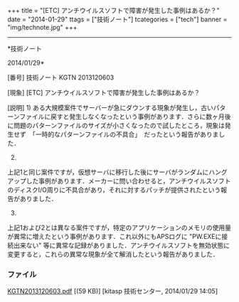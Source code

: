 ﻿+++
title = "[ETC] アンチウイルスソフトで障害が発生した事例はあるか？"
date = "2014-01-29"
ttags = ["技術ノート"]
tcategories = ["tech"]
banner = "img/technote.jpg"
+++

-----------------------------------------------------------------------------------------------------------------------------

*技術ノート

2014/01/29*


[番号]
技術ノート KGTN 2013120603

[現象]
[ETC] アンチウイルスソフトで障害が発生した事例はあるか？

[説明]
1)
ある大規模案件でサーバーが急にダウンする現象が発生し，古いパターンファイルに戻すと発生しなくなったという事例があります．さらに数ヶ月後に問題のパターンファイルのサイズが小さくなったので試したところ，現象は発生せず　「一時的なパターンファイルの不具合」　だったという報告がありました．

2)
上記1と同じ案件ですが，仮想サーバに移行した後にサーバがランダムにハングアップした事例があります．メーカーに問い合わせると，アンチウイルスソフトのディスクI/O周りに不具合があり，それに対するパッチが提供されたという報告がありました．

3)
上記1および2とは異なる案件ですが，特定のアプリケーションのメモリの使用量が異常に増えたという事例があります．これ以外にもAPSログに
"PW.EXEに接続出来ない"
等に異常な記録がありました．アンチウイルスソフトを無効状態に変更すると，これらの異常な現象が全て解消したという報告がありました．


### ファイル

 
 


[KGTN2013120603.pdf](http://techreport.kitasp.net/attachments/download/1446/KGTN2013120603.pdf)
 [(59 KB)] [kitasp 技術センター, 2014/01/29
14:05]


 


 

